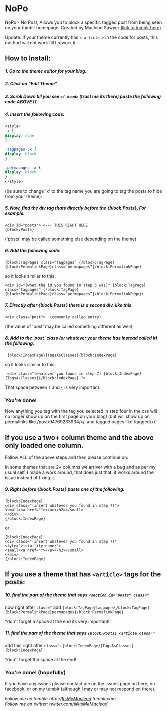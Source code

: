 NoPo
====

NoPo - No Post, Allows you to block a specific tagged post from being seen on your tumblr homepage. 
Created by Macleod Sawyer [(link to tumblr here)](http://itsmemacleod.tumblr.com/)

Update: If your theme currently has <code>< article ></code> in the code for posts, this method will not work till I rework it.

## How to Install: 
##### 1. Go to the theme editor for your blog. 
##### 2. Click on "Edit Theme"
##### 3. Scroll Down till you see <code></ head></code> (trust me its there) paste the following code ABOVE IT
##### 4. Insert the following code:
```css
<style>
.x {
display: none
}

.tagpages .x {
display: block
}

.permapages .x {
display: block
}
</style>
```
(be sure to change 'x' to the tag name you are going to tag the posts to hide from your theme):
##### 5. Now, find the div tag thats directly before the {block:Posts}, For example: 
```
<div id="posts"> <--- THIS RIGHT HERE
{block:Posts}
```
('posts' may be called something else depending on the theme)
##### 6. Add the following code:
```
{block:TagPage} class=”tagpages” {/block:TagPage}{block:PermalinkPage}class=”permapages”{/block:PermalinkPage}
```
so it looks similar to this:
```
<div id="(what the id you found in step 5 was)" {block:TagPage} class=”tagpages” {/block:TagPage}{block:PermalinkPage}class=”permapages”{/block:PermalinkPage}>
```
##### 7. Directly after {block:Posts} there is a second div, like this
```
<div class="post">  (commonly called entry)
```
(the value of 'post' may be called something different as well)
##### 8. Add to the 'post' class (or whatever your theme has instead called it) the following:
```
 {block:IndexPage}{TagsAsClasses}{block:IndexPage}
```
so it looks similar to this:
```
 <div class="(whatever you found in step 7) {block:IndexPage}{TagsAsClasses}{/block:IndexPage} ">
```
That space between <code>)</code> and <code>{</code> is very important.
### You're done! 

Now anything you tag with the tag you selected in step four in the css will no longer show up on the first page on your blog! (but will show up on permalinks like /post/94769233934/x/, and tagged pages like /tagged/x/!  

## If you use a two+ column theme and the above only loaded one column.

Follow ALL of the above steps and then please continue on: 

In some themes that are 2+ columns we arriver with a bug and as per my usual self, I made a work around, that does just that, it works around the issue instead of fixing it.

##### 9. Right before {block:Posts} paste one of the following:
```
{block:IndexPage}
<div class="(insert whatever you found in step 7)">
<small><a href=""></a></h2></small>
</div>
{/block:IndexPage}
```
or
```
{block:IndexPage}
<div class="(insert whatever you found in step 7)" style="visibility:none;">
<small><a href=""></a></h2></small>
</div>
{/block:IndexPage}
```

## If you use a theme that has ```<article>``` tags for the posts:

##### 10. find the part of the theme that says ```<section id="posts" class="```
now right after ```class="``` add ```{block:TagPage}tagpages{/block:TagPage}{block:PermalinkPage}permapages{/block:PermalinkPage} ``` 

*don't forget a space at the end its very important!

##### 11. find the part of the theme that says ```{block:Posts} <article class="```

add this right after ```class="```:
```{block:IndexPage}{TagsAsClasses}{block:IndexPage} ``` 

*don't forget the space at the end! 


### You're done! (hopefully)

If you have any issues please contact me on the issues page on here, on facebook, or on my tumblr (although I may or may not respond on there).

*Follow me on tumblr: http://[ItsMeMacleod](http://itsmemacleod.tumblr.com).tumblr.com* <br>
*Follow me on twitter: twitter.com/[@ItsMeMacleod](http://twitter.com/itsmemacleod)*
